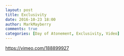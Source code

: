 ```yaml
---
layout: post
title: Exclusivity
date: 2016-10-23 18:00
author: MarkMayberry
comments: true
categories: [Day of Atonement, Exclusivity, Video]
---
```

https://vimeo.com/188899927
